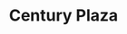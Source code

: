 ---
title: "Century Plaza"
url: /zona-13-ciudad-de-guatemala/century-plaza/
shop: Einkaufszentrum
---